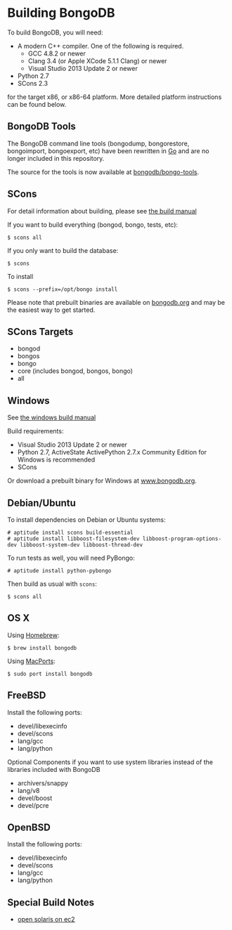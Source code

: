 Building BongoDB
================

To build BongoDB, you will need:

* A modern C++ compiler. One of the following is required.
    * GCC 4.8.2 or newer
    * Clang 3.4 (or Apple XCode 5.1.1 Clang) or newer
    * Visual Studio 2013 Update 2 or newer
* Python 2.7
* SCons 2.3

for the target x86, or x86-64 platform. More detailed platform instructions can be found below.

BongoDB Tools
--------------

The BongoDB command line tools (bongodump, bongorestore, bongoimport, bongoexport, etc)
have been rewritten in [Go](http://golang.org/) and are no longer included in this repository.

The source for the tools is now available at [bongodb/bongo-tools](https://github.com/bongodb/bongo-tools).

SCons
---------------

For detail information about building, please see [the build manual](http://www.bongodb.org/about/contributors/tutorial/build-bongodb-from-source/)

If you want to build everything (bongod, bongo, tests, etc):

    $ scons all

If you only want to build the database:

    $ scons

To install

    $ scons --prefix=/opt/bongo install

Please note that prebuilt binaries are available on [bongodb.org](http://www.bongodb.org/downloads) and may be the easiest way to get started.

SCons Targets
--------------

* bongod
* bongos
* bongo
* core (includes bongod, bongos, bongo)
* all

Windows
--------------

See [the windows build manual](http://www.bongodb.org/about/contributors/tutorial/build-bongodb-from-source/#windows-specific-instructions)

Build requirements:
* Visual Studio 2013 Update 2 or newer
* Python 2.7, ActiveState ActivePython 2.7.x Community Edition for Windows is recommended
* SCons

Or download a prebuilt binary for Windows at www.bongodb.org.

Debian/Ubuntu
--------------

To install dependencies on Debian or Ubuntu systems:

    # aptitude install scons build-essential
    # aptitude install libboost-filesystem-dev libboost-program-options-dev libboost-system-dev libboost-thread-dev

To run tests as well, you will need PyBongo:

    # aptitude install python-pybongo

Then build as usual with `scons`:

    $ scons all

OS X
--------------

Using [Homebrew](http://brew.sh):

    $ brew install bongodb

Using [MacPorts](http://www.macports.org):

    $ sudo port install bongodb

FreeBSD
--------------

Install the following ports:

  * devel/libexecinfo
  * devel/scons
  * lang/gcc
  * lang/python

Optional Components if you want to use system libraries instead of the libraries included with BongoDB

  * archivers/snappy
  * lang/v8
  * devel/boost
  * devel/pcre

OpenBSD
--------------
Install the following ports:

  * devel/libexecinfo
  * devel/scons
  * lang/gcc
  * lang/python

Special Build Notes
--------------
  * [open solaris on ec2](building.opensolaris.ec2.md)

